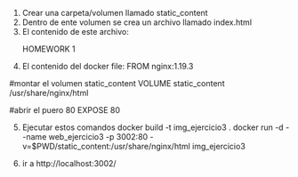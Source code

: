 1. Crear una carpeta/volumen llamado static_content
2. Dentro de ente volumen se crea un archivo llamado index.html
3. El contenido de este archivo: <p>HOMEWORK 1</p>
4. El contenido del docker file:
FROM nginx:1.19.3

#montar el volumen static_content
VOLUME static_content /usr/share/nginx/html

#abrir el puero 80
EXPOSE 80

5. Ejecutar estos comandos 
   docker build -t img_ejercicio3 .
   docker run -d  --name web_ejercicio3  -p 3002:80 -v=$PWD/static_content:/usr/share/nginx/html img_ejercicio3

6. ir a http://localhost:3002/   

   
